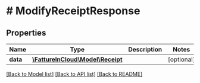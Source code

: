 # # ModifyReceiptResponse

## Properties

Name | Type | Description | Notes
------------ | ------------- | ------------- | -------------
**data** | [**\FattureInCloud\Model\Receipt**](Receipt.md) |  | [optional]

[[Back to Model list]](../../README.md#models) [[Back to API list]](../../README.md#endpoints) [[Back to README]](../../README.md)
